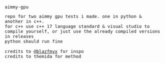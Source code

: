 <samp>
  
aimmy-gpu

repo for two aimmy gpu tests i made. one in python & another in c++.<br>
for c++ use c++ 17 language standard & visual studio to compile yourself, or just use the already compiled versions in releases<br>
python should run fine<br>
<br>
credits to <a href="https://github.com/blazfmyx/Aimmy-GPU-Test/">@blazfmyx</a> for inspo<br>
credits to themida for method
</samp>
